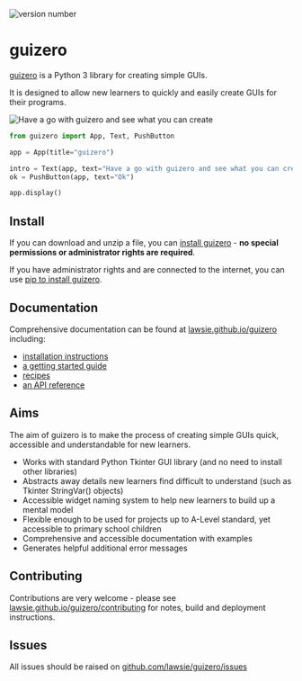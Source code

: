 ![version number](https://badge.fury.io/py/guizero.svg)

# guizero

[guizero](https://lawsie.github.io/guizero) is a Python 3 library for creating simple GUIs. 

It is designed to allow new learners to quickly and easily create GUIs for their programs.

![Have a go with guizero and see what you can create](docs-src/docs/images/have-a-go.png)

```python
from guizero import App, Text, PushButton

app = App(title="guizero")

intro = Text(app, text="Have a go with guizero and see what you can create.")
ok = PushButton(app, text="Ok")

app.display()
```

## Install

If you can download and unzip a file, you can [install guizero](https://lawsie.github.io/guizero/#easy-install) - **no special permissions or administrator rights are required**.

If you have administrator rights and are connected to the internet, you can use [pip to install guizero](https://lawsie.github.io/guizero/#install-using-pip).

## Documentation

Comprehensive documentation can be found at [lawsie.github.io/guizero](https://lawsie.github.io/guizero) including:
+ [installation instructions](https://lawsie.github.io/guizero)
+ [a getting started guide](https://lawsie.github.io/guizero/start)
+ [recipes](https://lawsie.github.io/guizero/recipes)
+ [an API reference](https://lawsie.github.io/guizero/app/)

## Aims
The aim of guizero is to make the process of creating simple GUIs quick, accessible and understandable for new learners.

* Works with standard Python Tkinter GUI library (and no need to install other libraries)
* Abstracts away details new learners find difficult to understand (such as Tkinter StringVar() objects)
* Accessible widget naming system to help new learners to build up a mental model
* Flexible enough to be used for projects up to A-Level standard, yet accessible to primary school children
* Comprehensive and accessible documentation with examples
* Generates helpful additional error messages

## Contributing

Contributions are very welcome - please see [lawsie.github.io/guizero/contributing](https://lawsie.github.io/guizero/contributing) for notes, build and deployment instructions.

## Issues

All issues should be raised on [github.com/lawsie/guizero/issues](https://github.com/lawsie/guizero/issues)
